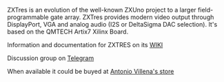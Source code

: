 ZXTres is an evolution of the well-known ZXUno project to a larger field-programmable gate array. ZXTres provides modern video output through DisplayPort, VGA and analog audio (I2S or DeltaSigma DAC selection). It's based on the QMTECH Artix7 Xilinx Board.

Information and documentation for ZXTRES on its [WIKI](https://github.com/zxtres/wiki/wiki)

Discussion group on [Telegram](https://t.me/zxtresfpga)

When available it could be buyed at [Antonio Villena's store](https://antoniovillena.es/store/)
